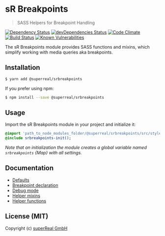 # sR Breakpoints
> SASS Helpers for Breakpoint Handling

[![Dependency Status](https://david-dm.org/superReal/srbreakpoints.svg)](https://david-dm.org/superReal/srbreakpoints)
[![devDependencies Status](https://david-dm.org/superreal/srbreakpoints/dev-status.svg)](https://david-dm.org/superreal/srbreakpoints?type=dev)
[![Code Climate](https://codeclimate.com/github/superReal/srbreakpoints/badges/gpa.svg)](https://codeclimate.com/github/superReal/srbreakpoints)
[![Build Status](https://travis-ci.org/superReal/srbreakpoints.svg?branch=master)](https://travis-ci.org/superReal/srbreakpoints)
[![Known Vulnerabilities](https://snyk.io/test/github/superReal/srbreakpoints/badge.svg)](https://snyk.io/test/github/superReal/srbreakpoints)

The sR Breakpoints module provides SASS functions and mixins, which simplify working with media queries aka breakpoints.


## Installation
    
```bash
$ yarn add @superreal/srbreakpoints
```

If you prefer using npm:

```bash
$ npm install --save @superreal/srbreakpoints
```


## Usage

Import the sR Breakpoints module in your project and initialize it:

```sass
@import 'path_to_node_modules_folder/@superreal/srbreakpoints/src/styles/srbreakpoints.scss';
@include srbreakpoints-init();
```

*Note that on initialization the module creates a global variable named `srbreakpoints` {Map} with all settings.* 


## Documentation

* [Defaults](/docs/defaults.md)
* [Breakpoint declaration](/docs/breakpoint-declaration.md)
* [Debug mode](/docs/debug-mode.md)
* [Helper mixins](/docs/helper-mixins.md)
* [Helper functions](/docs/helper-functions.md)


## License (MIT)
Copyright (c) [superReal GmbH](http://www.superreal.de)
